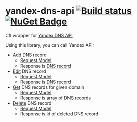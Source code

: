 # yandex-dns-api  [![Build status](https://ci.appveyor.com/api/projects/status/dj2lvre3av0pkfqw/branch/develop?svg=true)](https://ci.appveyor.com/project/Silvochka/yandex-dns-api/branch/develop) [![NuGet Badge](https://buildstats.info/nuget/yandex-dns-api)](https://www.nuget.org/packages/yandex-dns-api/)
C# wrapper for [Yandex DNS API](https://tech.yandex.ru/pdd/doc/concepts/api-dns-docpage/)

Using this library, you can call Yandex API:

- [Add](https://github.com/Silvochka/yandex-dns-api/blob/develop/YandexDnsAPI/YandexDnsAPI/Services/YandexDnsApiService.cs#L21) DNS record
  - [Request Model](https://github.com/Silvochka/yandex-dns-api/blob/develop/YandexDnsAPI/YandexDnsAPI/Models/Request/AddDnsRequestModel.cs)
  - Response is [DNS record](https://github.com/Silvochka/yandex-dns-api/blob/develop/YandexDnsAPI/YandexDnsAPI/Models/Response/RecordResponseModel.cs)
- [Edit](https://github.com/Silvochka/yandex-dns-api/blob/develop/YandexDnsAPI/YandexDnsAPI/Services/YandexDnsApiService.cs#L70) DNS record
  - [Request Model](https://github.com/Silvochka/yandex-dns-api/blob/develop/YandexDnsAPI/YandexDnsAPI/Models/Request/EditDnsRequestModel.cs)
  - Response is [DNS record](https://github.com/Silvochka/yandex-dns-api/blob/develop/YandexDnsAPI/YandexDnsAPI/Models/Response/RecordResponseModel.cs)
- [Get](https://github.com/Silvochka/yandex-dns-api/blob/develop/YandexDnsAPI/YandexDnsAPI/Services/YandexDnsApiService.cs#L52) DNS records for given domain
  - [Request Model](https://github.com/Silvochka/yandex-dns-api/blob/develop/YandexDnsAPI/YandexDnsAPI/Models/Request/GetDnsRequestModel.cs)
  - Response is array of [DNS records](https://github.com/Silvochka/yandex-dns-api/blob/develop/YandexDnsAPI/YandexDnsAPI/Models/Response/RecordResponseModel.cs)
- [Delete](https://github.com/Silvochka/yandex-dns-api/blob/develop/YandexDnsAPI/YandexDnsAPI/Services/YandexDnsApiService.cs#L105) DNS record
  - [Request Model](https://github.com/Silvochka/yandex-dns-api/blob/develop/YandexDnsAPI/YandexDnsAPI/Models/Request/DeleteDnsRequestModel.cs)
  - Response is id of deleted DNS record
